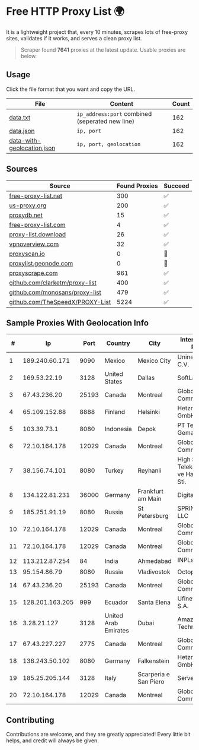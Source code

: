 
# Free HTTP Proxy List 🌍

It is a lightweight project that, every 10 minutes, scrapes lots of free-proxy sites, validates if it works, and serves a clean proxy list.


> Scraper found **7641** proxies at the latest update. Usable proxies are below.

## Usage

Click the file format that you want and copy the URL.


|File|Content|Count|
|----|-------|-----|
|[data.txt](https://raw.githubusercontent.com/themiralay/Proxy-List-World/master/data.txt)|`ip_address:port` combined (seperated new line)|162|
|[data.json](https://raw.githubusercontent.com/themiralay/Proxy-List-World/master/data.json)|`ip, port`|162|
|[data-with-geolocation.json](https://raw.githubusercontent.com/themiralay/Proxy-List-World/master/data-with-geolocation.json)|`ip, port, geolocation`|162|

## Sources

|Source|Found Proxies|Succeed|
|------|-------------|-------|
|[free-proxy-list.net](https://free-proxy-list.net)|300|✅|
|[us-proxy.org](https://www.us-proxy.org)|200|✅|
|[proxydb.net](http://proxydb.net)|15|✅|
|[free-proxy-list.com](https://free-proxy-list.com/?page=&port=&type%5B%5D=http&type%5B%5D=https&up_time=0&search=Search)|4|✅|
|[proxy-list.download](https://www.proxy-list.download/HTTP)|26|✅|
|[vpnoverview.com](https://vpnoverview.com/privacy/anonymous-browsing/free-proxy-servers)|32|✅|
|[proxyscan.io](https://www.proxyscan.io)|0|🚫|
|[proxylist.geonode.com](https://proxylist.geonode.com/api/proxy-list?limit=300&page=1&sort_by=lastChecked&sort_type=desc&protocols=http,https)|0|🚫|
|[proxyscrape.com](https://api.proxyscrape.com/v2/?request=displayproxies&protocol=http&timeout=10000&country=all&ssl=all&anonymity=all)|961|✅|
|[github.com/clarketm/proxy-list](https://raw.githubusercontent.com/clarketm/proxy-list/master/proxy-list-raw.txt)|400|✅|
|[github.com/monosans/proxy-list](https://raw.githubusercontent.com/monosans/proxy-list/main/proxies/http.txt)|479|✅|
|[github.com/TheSpeedX/PROXY-List](https://raw.githubusercontent.com/TheSpeedX/PROXY-List/master/http.txt)|5224|✅|


## Sample Proxies With Geolocation Info

|#|Ip|Port|Country|City|Internet Service Provider|
|-|--|----|-------|----|-------------------------|
|1|189.240.60.171|9090|Mexico|Mexico City|Uninet S.A. de C.V.|
|2|169.53.22.19|3128|United States|Dallas|SoftLayer|
|3|67.43.236.20|25193|Canada|Montreal|GloboTech Communications|
|4|65.109.152.88|8888|Finland|Helsinki|Hetzner Online GmbH|
|5|103.39.73.1|8080|Indonesia|Depok|PT Teknologi Gema Informasi|
|6|72.10.164.178|12029|Canada|Montreal|GloboTech Communications|
|7|38.156.74.101|8080|Turkey|Reyhanli|High Speed Telekomunikasyon ve Hab. Hiz. Ltd. Sti.|
|8|134.122.81.231|36000|Germany|Frankfurt am Main|DigitalOcean, LLC|
|9|185.251.91.19|8080|Russia|St Petersburg|SPRINTHOST.RU LLC|
|10|72.10.164.178|12029|Canada|Montreal|GloboTech Communications|
|11|72.10.164.178|12029|Canada|Montreal|GloboTech Communications|
|12|113.212.87.254|84|India|Ahmedabad|INPLs|
|13|95.154.86.79|8080|Russia|Vladivostok|Octopusnet Jurs|
|14|67.43.236.20|25193|Canada|Montreal|GloboTech Communications|
|15|128.201.163.205|999|Ecuador|Santa Elena|Ufinet Panama S.A.|
|16|3.28.21.127|3128|United Arab Emirates|Dubai|Amazon Technologies Inc.|
|17|67.43.227.227|2775|Canada|Montreal|GloboTech Communications|
|18|136.243.50.102|8080|Germany|Falkenstein|Hetzner Online GmbH|
|19|185.25.205.144|3128|Italy|Scarperia e San Piero|Servereasy Italy|
|20|72.10.164.178|12029|Canada|Montreal|GloboTech Communications|



## Contributing

Contributions are welcome, and they are greatly appreciated! Every
little bit helps, and credit will always be given.

